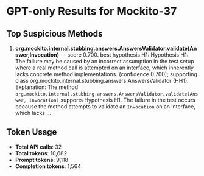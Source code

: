 # GPT-only Results for Mockito-37

## Top Suspicious Methods

1. **org.mockito.internal.stubbing.answers.AnswersValidator.validate(Answer,Invocation)** — score 0.700. best hypothesis H1: Hypothesis H1: The failure may be caused by an incorrect assumption in the test setup where a real method call is attempted on an interface, which inherently lacks concrete method implementations. (confidence 0.700); supporting class org.mockito.internal.stubbing.answers.AnswersValidator (HH1).
    Explanation: The method `org.mockito.internal.stubbing.answers.AnswersValidator.validate(Answer, Invocation)` supports Hypothesis H1. The failure in the test occurs because the method attempts to validate an `Invocation` on an interface, which lacks ...


## Token Usage

- **Total API calls**: 32
- **Total tokens**: 10,682
- **Prompt tokens**: 9,118
- **Completion tokens**: 1,564
